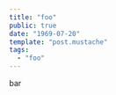 ```yaml
---
title: "foo"
public: true
date: "1969-07-20"
template: "post.mustache"
tags:
  - "foo"
---
```


bar
